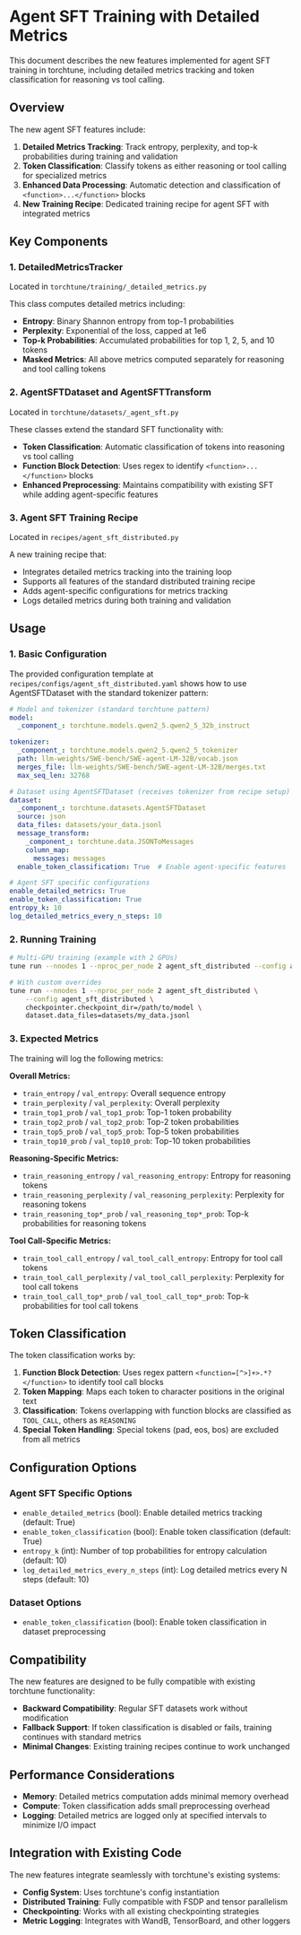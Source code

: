 # Agent SFT Training with Detailed Metrics

This document describes the new features implemented for agent SFT training in torchtune, including detailed metrics tracking and token classification for reasoning vs tool calling.

## Overview

The new agent SFT features include:

1. **Detailed Metrics Tracking**: Track entropy, perplexity, and top-k probabilities during training and validation
2. **Token Classification**: Classify tokens as either reasoning or tool calling for specialized metrics
3. **Enhanced Data Processing**: Automatic detection and classification of `<function>...</function>` blocks
4. **New Training Recipe**: Dedicated training recipe for agent SFT with integrated metrics

## Key Components

### 1. DetailedMetricsTracker

Located in `torchtune/training/_detailed_metrics.py`

This class computes detailed metrics including:
- **Entropy**: Binary Shannon entropy from top-1 probabilities
- **Perplexity**: Exponential of the loss, capped at 1e6
- **Top-k Probabilities**: Accumulated probabilities for top 1, 2, 5, and 10 tokens
- **Masked Metrics**: All above metrics computed separately for reasoning and tool calling tokens

### 2. AgentSFTDataset and AgentSFTTransform

Located in `torchtune/datasets/_agent_sft.py`

These classes extend the standard SFT functionality with:
- **Token Classification**: Automatic classification of tokens into reasoning vs tool calling
- **Function Block Detection**: Uses regex to identify `<function>...</function>` blocks
- **Enhanced Preprocessing**: Maintains compatibility with existing SFT while adding agent-specific features

### 3. Agent SFT Training Recipe

Located in `recipes/agent_sft_distributed.py`

A new training recipe that:
- Integrates detailed metrics tracking into the training loop
- Supports all features of the standard distributed training recipe
- Adds agent-specific configurations for metrics tracking
- Logs detailed metrics during both training and validation

## Usage

### 1. Basic Configuration

The provided configuration template at `recipes/configs/agent_sft_distributed.yaml` shows how to use AgentSFTDataset with the standard tokenizer pattern:

```yaml
# Model and tokenizer (standard torchtune pattern)
model:
  _component_: torchtune.models.qwen2_5.qwen2_5_32b_instruct

tokenizer:
  _component_: torchtune.models.qwen2_5.qwen2_5_tokenizer
  path: llm-weights/SWE-bench/SWE-agent-LM-32B/vocab.json
  merges_file: llm-weights/SWE-bench/SWE-agent-LM-32B/merges.txt
  max_seq_len: 32768

# Dataset using AgentSFTDataset (receives tokenizer from recipe setup)
dataset:
  _component_: torchtune.datasets.AgentSFTDataset
  source: json
  data_files: datasets/your_data.jsonl
  message_transform:
    _component_: torchtune.data.JSONToMessages
    column_map:
      messages: messages
  enable_token_classification: True  # Enable agent-specific features

# Agent SFT specific configurations
enable_detailed_metrics: True
enable_token_classification: True
entropy_k: 10
log_detailed_metrics_every_n_steps: 10
```

### 2. Running Training

```bash
# Multi-GPU training (example with 2 GPUs)
tune run --nnodes 1 --nproc_per_node 2 agent_sft_distributed --config agent_sft_distributed

# With custom overrides
tune run --nnodes 1 --nproc_per_node 2 agent_sft_distributed \
    --config agent_sft_distributed \
    checkpointer.checkpoint_dir=/path/to/model \
    dataset.data_files=datasets/my_data.jsonl
```

### 3. Expected Metrics

The training will log the following metrics:

**Overall Metrics:**
- `train_entropy` / `val_entropy`: Overall sequence entropy
- `train_perplexity` / `val_perplexity`: Overall perplexity
- `train_top1_prob` / `val_top1_prob`: Top-1 token probability
- `train_top2_prob` / `val_top2_prob`: Top-2 token probabilities
- `train_top5_prob` / `val_top5_prob`: Top-5 token probabilities
- `train_top10_prob` / `val_top10_prob`: Top-10 token probabilities

**Reasoning-Specific Metrics:**
- `train_reasoning_entropy` / `val_reasoning_entropy`: Entropy for reasoning tokens
- `train_reasoning_perplexity` / `val_reasoning_perplexity`: Perplexity for reasoning tokens
- `train_reasoning_top*_prob` / `val_reasoning_top*_prob`: Top-k probabilities for reasoning tokens

**Tool Call-Specific Metrics:**
- `train_tool_call_entropy` / `val_tool_call_entropy`: Entropy for tool call tokens
- `train_tool_call_perplexity` / `val_tool_call_perplexity`: Perplexity for tool call tokens
- `train_tool_call_top*_prob` / `val_tool_call_top*_prob`: Top-k probabilities for tool call tokens

## Token Classification

The token classification works by:

1. **Function Block Detection**: Uses regex pattern `<function=[^>]+>.*?</function>` to identify tool call blocks
2. **Token Mapping**: Maps each token to character positions in the original text
3. **Classification**: Tokens overlapping with function blocks are classified as `TOOL_CALL`, others as `REASONING`
4. **Special Token Handling**: Special tokens (pad, eos, bos) are excluded from all metrics

## Configuration Options

### Agent SFT Specific Options

- `enable_detailed_metrics` (bool): Enable detailed metrics tracking (default: True)
- `enable_token_classification` (bool): Enable token classification (default: True)
- `entropy_k` (int): Number of top probabilities for entropy calculation (default: 10)
- `log_detailed_metrics_every_n_steps` (int): Log detailed metrics every N steps (default: 10)

### Dataset Options

- `enable_token_classification` (bool): Enable token classification in dataset preprocessing

## Compatibility

The new features are designed to be fully compatible with existing torchtune functionality:

- **Backward Compatibility**: Regular SFT datasets work without modification
- **Fallback Support**: If token classification is disabled or fails, training continues with standard metrics
- **Minimal Changes**: Existing training recipes continue to work unchanged

## Performance Considerations

- **Memory**: Detailed metrics computation adds minimal memory overhead
- **Compute**: Token classification adds small preprocessing overhead
- **Logging**: Detailed metrics are logged only at specified intervals to minimize I/O impact

## Integration with Existing Code

The new features integrate seamlessly with torchtune's existing systems:

- **Config System**: Uses torchtune's config instantiation
- **Distributed Training**: Fully compatible with FSDP and tensor parallelism
- **Checkpointing**: Works with all existing checkpointing strategies
- **Metric Logging**: Integrates with WandB, TensorBoard, and other loggers